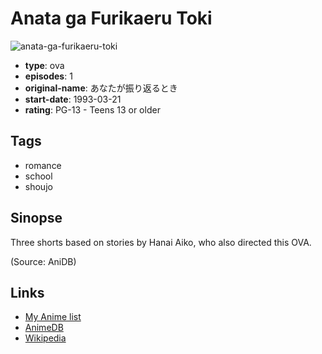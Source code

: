 # Anata ga Furikaeru Toki

![anata-ga-furikaeru-toki](https://cdn.myanimelist.net/images/anime/9/53127.jpg)

-   **type**: ova
-   **episodes**: 1
-   **original-name**: あなたが振り返るとき
-   **start-date**: 1993-03-21
-   **rating**: PG-13 - Teens 13 or older

## Tags

-   romance
-   school
-   shoujo

## Sinopse

Three shorts based on stories by Hanai Aiko, who also directed this OVA.

(Source: AniDB)

## Links

-   [My Anime list](https://myanimelist.net/anime/19923/Anata_ga_Furikaeru_Toki)
-   [AnimeDB](http://anidb.info/perl-bin/animedb.pl?show=anime&aid=9176)
-   [Wikipedia](http://ja.wikipedia.org/wiki/%E3%81%82%E3%81%AA%E3%81%9F%E3%81%8C%E6%8C%AF%E3%82%8A%E8%BF%94%E3%82%8B%E3%81%A8%E3%81%8D)
